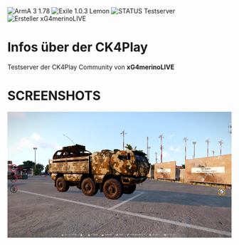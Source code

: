 ![ArmA 3 1.78](https://img.shields.io/badge/Arma%203-1.78-blue.svg) ![Exile 1.0.3 Lemon](https://img.shields.io/badge/Exile-1.0.3%20Lemon-C72651.svg) ![STATUS Testserver](https://img.shields.io/badge/STATUS-Testserver-C72651.svg) ![Ersteller xG4merinoLIVE](https://img.shields.io/badge/Ersteller-xG4merinoLIVE-blue.svg)
<br>
# Infos über der CK4Play
Testserver der CK4Play Community von <b>xG4merinoLIVE</b>
# SCREENSHOTS
<center>

<img src="https://github.com/xG4merinoLIVE/CK4Play_Exile_Projekt/blob/master/Screenshots/Neu_Kleine/Screen_1.png">

</center>